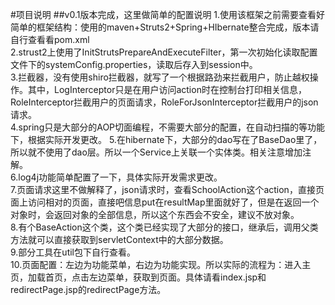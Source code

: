 #项目说明
##v0.1版本完成，这里做简单的配置说明
1.使用该框架之前需要查看好简单的框架结构：使用的maven+Struts2+Spring+HIbernate整合完成，版本请自行查看看pom.xml 		
2.strust2上使用了InitStrutsPrepareAndExecuteFilter，第一次初始化读取配置文件下的systemConfig.properties，读取后存入到session中。		
3.拦截器，没有使用shiro拦截器，就写了一个根据路劲来拦截用户，防止越权操作。其中，LogInterceptor只是在用户访问action时在控制台打印相关信息，RoleInterceptor拦截用户的页面请求，RoleForJsonInterceptor拦截用户的json请求。		
4.spring只是大部分的AOP切面编程，不需要大部分的配置，在自动扫描的等功能下，根据实际开发更改。
5.在hibernate下，大部分的dao写在了BaseDao里了，所以就不使用了dao层。所以一个Service上关联一个实体类。相关注意增加注解。		
6.log4j功能简单配置了一下，具体实际开发需求更改。		
7.页面请求这里不做解释了，json请求时，查看SchoolAction这个action，直接页面上访问相对的页面，直接吧信息put在resultMap里面就好了，但是在返回一个对象时，会返回对象的全部信息，所以这个东西会不安全，建议不放对象。		
8.有个BaseAction这个类，这个类已经实现了大部分的接口，继承后，调用父类方法就可以直接获取到servletContext中的大部分数据。		
9.部分工具在util包下自行查看。		
10.页面配置：左边为功能菜单，右边为功能实现。所以实际的流程为：进入主页，加载首页，点击左边菜单，获取到页面。具体请看index.jsp和redirectPage.jsp的redirectPage方法。		
